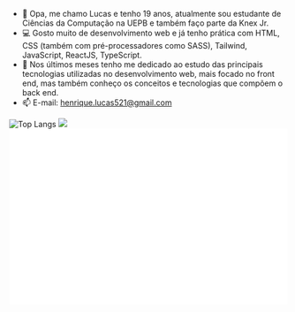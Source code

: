 - 👋 Opa, me chamo Lucas e tenho 19 anos, atualmente sou estudante de Ciências da Computação na UEPB e também faço parte da Knex Jr.
- 💻 Gosto muito de desenvolvimento web e já tenho prática com HTML, CSS (também com pré-processadores como SASS), Tailwind, JavaScript, ReactJS, TypeScript.
- 🌱 Nos últimos meses tenho me dedicado ao estudo das principais tecnologias utilizadas no desenvolvimento web, mais focado no front end, mas também conheço os conceitos e tecnologias que compõem o back end.
- 📫 E-mail: henrique.lucas521@gmail.com



![Top Langs](https://github-readme-stats.vercel.app/api/top-langs/?username=luketeeeeee&layout=compact&theme=dracula)
<a href="https://github.com/luketeeeeee"/>
<img height="165em" src="https://github-readme-stats.vercel.app/api?username=luketeeeeee&show_icons=true&theme=dracula&include_all_commits=true&count_private=true"/>
![Metrics](/github-metrics.svg)

<!---
luketeeeeee/luketeeeeee is a ✨ special ✨ repository because its `README.md` (this file) appears on your GitHub profile.
You can click the Preview link to take a look at your changes.
--->
